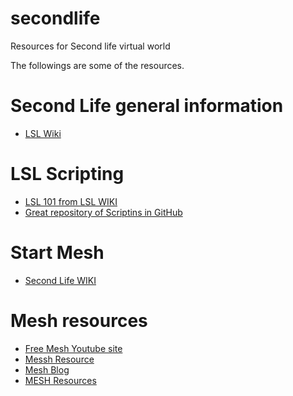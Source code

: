 # secondlife
Resources for Second life virtual world

The followings are some of the resources.

# Second Life general information

* [LSL Wiki](http://wiki.secondlife.com/wiki/Main_Page)

# LSL Scripting
* [LSL 101 from LSL WIKI](http://wiki.secondlife.com/wiki/A_Basic_LSL_Tutorial)
* [Great repository of Scriptins in GitHub](https://github.com/Outworldz/LSL-Scripts)

# Start Mesh

* [Second Life WIKI](http://wiki.secondlife.com/wiki/Mesh/Creating_a_mesh)

# Mesh resources

* [Free Mesh Youtube site](https://www.youtube.com/watch?v=Jzmzv32SS4k)
* [Messh Resource](https://marketplace.secondlife.com/p/Omega-System-Kit-Maitreya/6709966?id=6709966&slug=Omega-System-Kit-Maitreya)
* [Mesh Blog](https://ryanschultz.com/2018/09/24/second-life-steals-deals-and-freebies-free-mesh-heads-and-bodies-for-female-second-life-avatars/)
* [MESH Resources](https://www.hypergridbusiness.com/2017/01/mesh-bodies-available-in-opensim/)
